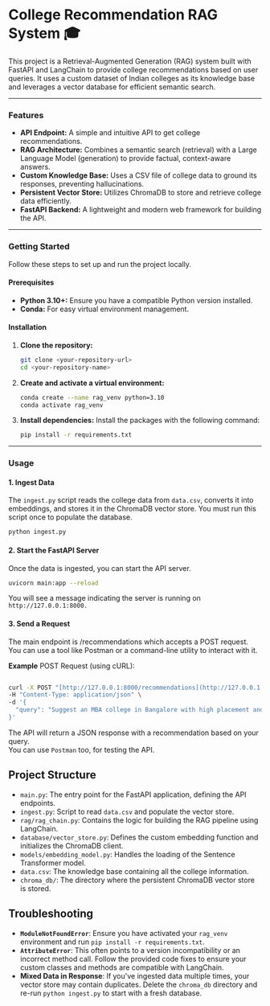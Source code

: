 # College Recommendation RAG System 🎓

This project is a Retrieval-Augmented Generation (RAG) system built with FastAPI and LangChain to provide college recommendations based on user queries. It uses a custom dataset of Indian colleges as its knowledge base and leverages a vector database for efficient semantic search.

---

### Features

-   **API Endpoint:** A simple and intuitive API to get college recommendations.
-   **RAG Architecture:** Combines a semantic search (retrieval) with a Large Language Model (generation) to provide factual, context-aware answers.
-   **Custom Knowledge Base:** Uses a CSV file of college data to ground its responses, preventing hallucinations.
-   **Persistent Vector Store:** Utilizes ChromaDB to store and retrieve college data efficiently.
-   **FastAPI Backend:** A lightweight and modern web framework for building the API.

---

### Getting Started

Follow these steps to set up and run the project locally.

#### Prerequisites

-   **Python 3.10+:** Ensure you have a compatible Python version installed.
-   **Conda:** For easy virtual environment management.

#### Installation

1.  **Clone the repository:**
    ```bash
    git clone <your-repository-url>
    cd <your-repository-name>
    ```

2.  **Create and activate a virtual environment:**
    ```bash
    conda create --name rag_venv python=3.10
    conda activate rag_venv
    ```

3.  **Install dependencies:**
    Install the packages with the following command:
    ```bash
    pip install -r requirements.txt
    ```

---

### Usage

#### 1. Ingest Data

The `ingest.py` script reads the college data from `data.csv`, converts it into embeddings, and stores it in the ChromaDB vector store. You must run this script once to populate the database.

```bash
python ingest.py
```

#### 2. Start the FastAPI Server
Once the data is ingested, you can start the API server.


```bash
uvicorn main:app --reload
```
You will see a message indicating the server is running on ```http://127.0.0.1:8000.```

#### 3. Send a Request
The main endpoint is /recommendations which accepts a POST request. You can use a tool like Postman or a command-line utility to interact with it.

**Example** POST Request (using cURL):

```bash

curl -X POST "[http://127.0.0.1:8000/recommendations](http://127.0.0.1:8000/recommendations)" \
-H "Content-Type: application/json" \
-d '{
  "query": "Suggest an MBA college in Bangalore with high placement and low fee."
}'

```
The API will return a JSON response with a recommendation based on your query.
<br>
You can use ``Postman`` too, for testing the API.

## Project Structure

-   `main.py`: The entry point for the FastAPI application, defining the API endpoints.
-   `ingest.py`: Script to read `data.csv` and populate the vector store.
-   `rag/rag_chain.py`: Contains the logic for building the RAG pipeline using LangChain.
-   `database/vector_store.py`: Defines the custom embedding function and initializes the ChromaDB client.
-   `models/embedding_model.py`: Handles the loading of the Sentence Transformer model.
-   `data.csv`: The knowledge base containing all the college information.
-   `chroma_db/`: The directory where the persistent ChromaDB vector store is stored.


## Troubleshooting

-   **`ModuleNotFoundError`**: Ensure you have activated your `rag_venv` environment and run `pip install -r requirements.txt`.
-   **`AttributeError`**: This often points to a version incompatibility or an incorrect method call. Follow the provided code fixes to ensure your custom classes and methods are compatible with LangChain.
-   **Mixed Data in Response**: If you've ingested data multiple times, your vector store may contain duplicates. Delete the `chroma_db` directory and re-run `python ingest.py` to start with a fresh database.
